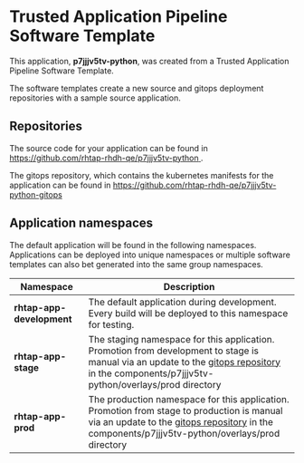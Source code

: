 # Trusted Application Pipeline Software Template

This application, **p7jjjv5tv-python**, was created from a Trusted Application Pipeline Software Template.

The software templates create a new source and gitops deployment repositories with a sample source application. 

## Repositories

The source code for your application can be found in [https://github.com/rhtap-rhdh-qe/p7jjjv5tv-python ](https://github.com/rhtap-rhdh-qe/p7jjjv5tv-python ).
 
The gitops repository, which contains the kubernetes manifests for the application can be found in 
[https://github.com/rhtap-rhdh-qe/p7jjjv5tv-python-gitops ](https://github.com/rhtap-rhdh-qe/p7jjjv5tv-python-gitops ) 

## Application namespaces 

The default application will be found in the following namespaces. Applications can be deployed into unique namespaces or multiple software templates can also bet generated into the same group namespaces.  

|  Namespace   |  Description   |  
| -------- | -------- |   
| **rhtap-app-development** | The default application during development. Every build will be deployed to this namespace for testing. | 
| **rhtap-app-stage** | The staging namespace for this application. Promotion from development to stage is manual via an update to the [gitops repository](https://github.com/rhtap-rhdh-qe/p7jjjv5tv-python-gitops ) in the components/p7jjjv5tv-python/overlays/prod directory |  
| **rhtap-app-prod** | The production namespace for this application. Promotion from stage to production is manual via an update to the [gitops repository](https://github.com/rhtap-rhdh-qe/p7jjjv5tv-python-gitops ) in the components/p7jjjv5tv-python/overlays/prod directory | 